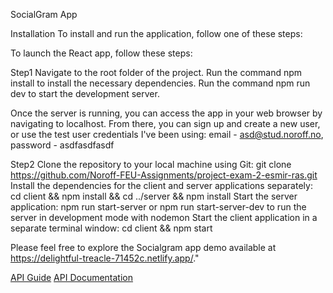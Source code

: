 SocialGram App


Installation
To install and run the application, follow one of these steps:

To launch the React app, follow these steps:

Step1
Navigate to the root folder of the project.
Run the command npm install to install the necessary dependencies.
Run the command npm run dev to start the development server.

Once the server is running, you can access the app in your web browser by navigating to localhost. From there, you can sign up and create a new user, or use the test user credentials I've been using: email - asd@stud.noroff.no, password - asdfasdfasdf


Step2
Clone the repository to your local machine using Git: git clone https://github.com/Noroff-FEU-Assignments/project-exam-2-esmir-ras.git
Install the dependencies for the client and server applications separately: cd client && npm install && cd ../server && npm install
Start the server application: npm run start-server or npm run start-server-dev to run the server in development mode with nodemon
Start the client application in a separate terminal window: cd client && npm start


Please feel free to explore the Socialgram app demo available at https://delightful-treacle-71452c.netlify.app/."


[API Guide](https://noroff-api-docs.netlify.app/social-endpoints/authentication)
[API Documentation](https://nf-api.onrender.com/docs)



